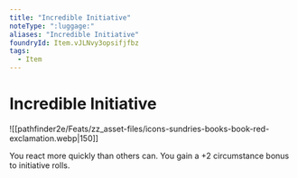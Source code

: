 ```yaml
---
title: "Incredible Initiative"
noteType: ":luggage:"
aliases: "Incredible Initiative"
foundryId: Item.vJLNvy3opsifjfbz
tags:
  - Item
---
```


# Incredible Initiative
![[pathfinder2e/Feats/zz_asset-files/icons-sundries-books-book-red-exclamation.webp|150]]

You react more quickly than others can. You gain a +2 circumstance bonus to initiative rolls.
